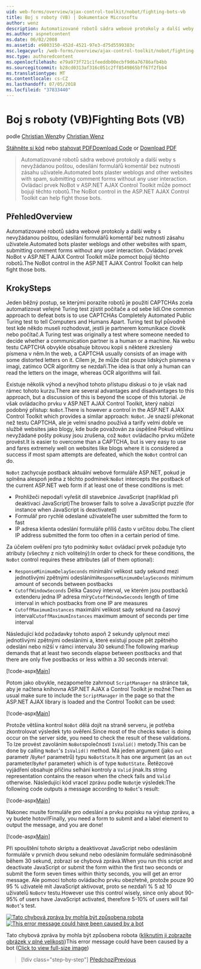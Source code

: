 ```yaml
---
uid: web-forms/overview/ajax-control-toolkit/nobot/fighting-bots-vb
title: Boj s roboty (VB) | Dokumentace Microsoftu
author: wenz
description: Automatizované robotů sádra webové protokoly a další weby s nevyžádanou poštou, odesílání formulářů komentář bez nutnosti zásahu uživatele. Ovládací prvek NoBot v Con technologie ASP.NET AJAX...
ms.author: aspnetcontent
ms.date: 06/02/2008
ms.assetid: e9803150-452d-4521-97e3-d75d5599383c
msc.legacyurl: /web-forms/overview/ajax-control-toolkit/nobot/fighting-bots-vb
msc.type: authoredcontent
ms.openlocfilehash: e79a973f721c1feeddb00ecbf9d6a76786afb4bb
ms.sourcegitcommit: b28cd0313af316c051c2ff8549865bff67f2fbb4
ms.translationtype: MT
ms.contentlocale: cs-CZ
ms.lasthandoff: 07/05/2018
ms.locfileid: "37833440"
---
```

<a name="fighting-bots-vb"></a><span data-ttu-id="70ffc-104">Boj s roboty (VB)</span><span class="sxs-lookup"><span data-stu-id="70ffc-104">Fighting Bots (VB)</span></span>
====================
<span data-ttu-id="70ffc-105">podle [Christian Wenz](https://github.com/wenz)</span><span class="sxs-lookup"><span data-stu-id="70ffc-105">by [Christian Wenz](https://github.com/wenz)</span></span>

<span data-ttu-id="70ffc-106">[Stáhněte si kód](http://download.microsoft.com/download/9/3/f/93f8daea-bebd-4821-833b-95205389c7d0/NoBot0.vb.zip) nebo [stahovat PDF](http://download.microsoft.com/download/b/6/a/b6ae89ee-df69-4c87-9bfb-ad1eb2b23373/nobot0VB.pdf)</span><span class="sxs-lookup"><span data-stu-id="70ffc-106">[Download Code](http://download.microsoft.com/download/9/3/f/93f8daea-bebd-4821-833b-95205389c7d0/NoBot0.vb.zip) or [Download PDF](http://download.microsoft.com/download/b/6/a/b6ae89ee-df69-4c87-9bfb-ad1eb2b23373/nobot0VB.pdf)</span></span>

> <span data-ttu-id="70ffc-107">Automatizované robotů sádra webové protokoly a další weby s nevyžádanou poštou, odesílání formulářů komentář bez nutnosti zásahu uživatele.</span><span class="sxs-lookup"><span data-stu-id="70ffc-107">Automated bots plaster weblogs and other websites with spam, submitting comment forms without any user interaction.</span></span> <span data-ttu-id="70ffc-108">Ovládací prvek NoBot v ASP.NET AJAX Control Toolkit může pomoct bojují těchto robotů.</span><span class="sxs-lookup"><span data-stu-id="70ffc-108">The NoBot control in the ASP.NET AJAX Control Toolkit can help fight those bots.</span></span>


## <a name="overview"></a><span data-ttu-id="70ffc-109">Přehled</span><span class="sxs-lookup"><span data-stu-id="70ffc-109">Overview</span></span>

<span data-ttu-id="70ffc-110">Automatizované robotů sádra webové protokoly a další weby s nevyžádanou poštou, odesílání formulářů komentář bez nutnosti zásahu uživatele.</span><span class="sxs-lookup"><span data-stu-id="70ffc-110">Automated bots plaster weblogs and other websites with spam, submitting comment forms without any user interaction.</span></span> <span data-ttu-id="70ffc-111">Ovládací prvek NoBot v ASP.NET AJAX Control Toolkit může pomoct bojují těchto robotů.</span><span class="sxs-lookup"><span data-stu-id="70ffc-111">The NoBot control in the ASP.NET AJAX Control Toolkit can help fight those bots.</span></span>

## <a name="steps"></a><span data-ttu-id="70ffc-112">Kroky</span><span class="sxs-lookup"><span data-stu-id="70ffc-112">Steps</span></span>

<span data-ttu-id="70ffc-113">Jeden běžný postup, se kterými porazíte robotů je použití CAPTCHAs zcela automatizovat veřejné Turing test zjistit počítače a od sebe lidí.</span><span class="sxs-lookup"><span data-stu-id="70ffc-113">One common approach to defeat bots is to use CAPTCHAs Completely Automated Public Turing test to tell Computers and Humans Apart.</span></span> <span data-ttu-id="70ffc-114">Turing test byl původně test kde někdo museli rozhodovat, jestli je partnerem komunikace člověk nebo počítač.</span><span class="sxs-lookup"><span data-stu-id="70ffc-114">A Turing test was originally a test where someone needed to decide whether a communication partner is a human or a machine.</span></span> <span data-ttu-id="70ffc-115">Na webu testu CAPTCHA obvykle obsahuje bitovou kopii s některé zkreslený písmena v něm.</span><span class="sxs-lookup"><span data-stu-id="70ffc-115">In the web, a CAPTCHA usually consists of an image with some distorted letters on it.</span></span> <span data-ttu-id="70ffc-116">Cílem je, že může číst pouze lidských písmena v imagi, zatímco OCR algoritmy se nezdaří.</span><span class="sxs-lookup"><span data-stu-id="70ffc-116">The idea is that only a human can read the letters on the image, whereas OCR algorithms will fail.</span></span>

<span data-ttu-id="70ffc-117">Existuje několik výhod a nevýhod tohoto přístupu diskusi o to je však nad rámec tohoto kurzu.</span><span class="sxs-lookup"><span data-stu-id="70ffc-117">There are several advantages and disadvantages to this approach, but a discussion of this is beyond the scope of this tutorial.</span></span> <span data-ttu-id="70ffc-118">Je však ovládacího prvku v ASP.NET AJAX Control Toolkit, který nabízí podobný přístup: `NoBot`.</span><span class="sxs-lookup"><span data-stu-id="70ffc-118">There is however a control in the ASP.NET AJAX Control Toolkit which provides a similar approach: `NoBot`.</span></span> <span data-ttu-id="70ffc-119">Je snazší překonat než testu CAPTCHA, ale je velmi snadno používá a tarify velmi dobře ve službě websites jako blogy, kde bude považován za úspěšné Pokud většinu nevyžádané pošty pokusy jsou zrušena, což `NoBot` ovládacího prvku můžete provést.</span><span class="sxs-lookup"><span data-stu-id="70ffc-119">It is easier to overcome than a CAPTCHA, but is very easy to use and fares extremely well on websites like blogs where it is considered a success if most spam attempts are defeated, which the `NoBot` control can do.</span></span>

<span data-ttu-id="70ffc-120">`NoBot` zachycuje postback aktuální webové formuláře ASP.NET, pokud je splněna alespoň jedna z těchto podmínek:</span><span class="sxs-lookup"><span data-stu-id="70ffc-120">`NoBot` intercepts the postback of the current ASP.NET web form if at least one of these conditions is met:</span></span>

- <span data-ttu-id="70ffc-121">Prohlížeči nepodaří vyřešit díl stavebnice JavaScript (například při deaktivaci JavaScript)</span><span class="sxs-lookup"><span data-stu-id="70ffc-121">The browser fails to solve a JavaScript puzzle (for instance when JavaScript is deactivated)</span></span>
- <span data-ttu-id="70ffc-122">Formulář pro rychlé odeslané uživatele</span><span class="sxs-lookup"><span data-stu-id="70ffc-122">The user submitted the form to fast</span></span>
- <span data-ttu-id="70ffc-123">IP adresa klienta odeslání formuláře příliš často v určitou dobu.</span><span class="sxs-lookup"><span data-stu-id="70ffc-123">The client IP address submitted the form too often in a certain period of time.</span></span>

<span data-ttu-id="70ffc-124">Za účelem ověření pro tyto podmínky `NoBot` ovládací prvek požaduje tyto atributy (všechny z nich volitelný):</span><span class="sxs-lookup"><span data-stu-id="70ffc-124">In order to check for these conditions, the `NoBot` control requires these attributes (all of them optional):</span></span>

- <span data-ttu-id="70ffc-125">`ResponseMinimumDelaySeconds` minimální velikost sady sekund mezi jednotlivými zpětnými odesláními</span><span class="sxs-lookup"><span data-stu-id="70ffc-125">`ResponseMinimumDelaySeconds` minimum amount of seconds between postbacks</span></span>
- <span data-ttu-id="70ffc-126">`CutoffWindowSeconds` Délka Časový interval, ve kterém jsou postbacků extenderu jedna IP adresa míry</span><span class="sxs-lookup"><span data-stu-id="70ffc-126">`CutoffWindowSeconds` length of time interval in which postbacks from one IP are measures</span></span>
- <span data-ttu-id="70ffc-127">`CutoffMaximumInstances` maximální velikost sady sekund na časový interval</span><span class="sxs-lookup"><span data-stu-id="70ffc-127">`CutoffMaximumInstances` maximum amount of seconds per time interval</span></span>

<span data-ttu-id="70ffc-128">Následující kód požadavky tohoto aspoň 2 sekundy uplynout mezi jednotlivými zpětnými odesláními a, které existují pouze pět zpětného odeslání nebo nižší v rámci intervalu 30 sekund:</span><span class="sxs-lookup"><span data-stu-id="70ffc-128">The following markup demands that at least two seconds elapse between postbacks and that there are only five postbacks or less within a 30 seconds interval:</span></span>

[!code-aspx[Main](fighting-bots-vb/samples/sample1.aspx)]

<span data-ttu-id="70ffc-129">Potom jako obvykle, nezapomeňte zahrnout `ScriptManager` na stránce tak, aby je načtena knihovna ASP.NET AJAX a Control Toolkit je možné:</span><span class="sxs-lookup"><span data-stu-id="70ffc-129">Then as usual make sure to include the `ScriptManager` in the page so that the ASP.NET AJAX library is loaded and the Control Toolkit can be used:</span></span>

[!code-aspx[Main](fighting-bots-vb/samples/sample2.aspx)]

<span data-ttu-id="70ffc-130">Protože většina kontrol `NoBot` dělá dojít na straně serveru, je potřeba zkontrolovat výsledek tyto ověření.</span><span class="sxs-lookup"><span data-stu-id="70ffc-130">Since most of the checks `NoBot` is doing occur on the server side, you need to check the result of these validations.</span></span> <span data-ttu-id="70ffc-131">To lze provést zavoláním `NoBot`společnosti `IsValid()` metody.</span><span class="sxs-lookup"><span data-stu-id="70ffc-131">This can be done by calling `NoBot`'s `IsValid()` method.</span></span> <span data-ttu-id="70ffc-132">Má jeden argument (jako `out` parametr /`ByRef` parametrů) typu `NoBotState`.</span><span class="sxs-lookup"><span data-stu-id="70ffc-132">It has one argument (as an `out` parameter/`ByRef` parameter) which is of type `NoBotState`.</span></span> <span data-ttu-id="70ffc-133">Řetězcové vyjádření obsahuje příčinu selhání kontroly a `Valid` jinak.</span><span class="sxs-lookup"><span data-stu-id="70ffc-133">Its string representation contains the reason when the check fails and `Valid` otherwise.</span></span> <span data-ttu-id="70ffc-134">Následující kód vracel zprávu podle `NoBot`je výsledek:</span><span class="sxs-lookup"><span data-stu-id="70ffc-134">The following code outputs a message according to `NoBot`'s result:</span></span>

[!code-aspx[Main](fighting-bots-vb/samples/sample3.aspx)]

<span data-ttu-id="70ffc-135">Nakonec musíte formuláře pro odeslání a prvku popisku na výstup zprávu, a vy budete hotovi!</span><span class="sxs-lookup"><span data-stu-id="70ffc-135">Finally, you need a form to submit and a label element to output the message, and you are done!</span></span>

[!code-aspx[Main](fighting-bots-vb/samples/sample4.aspx)]

<span data-ttu-id="70ffc-136">Při spouštění tohoto skriptu a deaktivovat JavaScript nebo odesláním formuláře v prvních dvou sekund nebo odesláním formuláře sedminásobně během 30 sekund, zobrazí se chybová zpráva.</span><span class="sxs-lookup"><span data-stu-id="70ffc-136">When you run this script and deactivate JavaScript or submit the form within the first two seconds or submit the form seven times within thirty seconds, you will get an error message.</span></span> <span data-ttu-id="70ffc-137">Ale pomocí tohoto ovládacího prvku obezřetně, protože pouze 90 95 % uživatelé mít JavaScript aktivovat, proto se nezdaří % 5 až 10 uživatelů `NoBot`v testu.</span><span class="sxs-lookup"><span data-stu-id="70ffc-137">However use this control wisely, since only about 90-95% of users have JavaScript activated, therefore 5-10% of users will fail `NoBot`'s test.</span></span>


<span data-ttu-id="70ffc-138">[![Tato chybová zpráva by mohla být způsobena robota](fighting-bots-vb/_static/image2.png)](fighting-bots-vb/_static/image1.png)</span><span class="sxs-lookup"><span data-stu-id="70ffc-138">[![This error message could have been caused by a bot](fighting-bots-vb/_static/image2.png)](fighting-bots-vb/_static/image1.png)</span></span>

<span data-ttu-id="70ffc-139">Tato chybová zpráva by mohla být způsobena robota ([kliknutím ji zobrazíte obrázek v plné velikosti](fighting-bots-vb/_static/image3.png))</span><span class="sxs-lookup"><span data-stu-id="70ffc-139">This error message could have been caused by a bot ([Click to view full-size image](fighting-bots-vb/_static/image3.png))</span></span>

> [!div class="step-by-step"]
> [<span data-ttu-id="70ffc-140">Předchozí</span><span class="sxs-lookup"><span data-stu-id="70ffc-140">Previous</span></span>](fighting-bots-cs.md)

